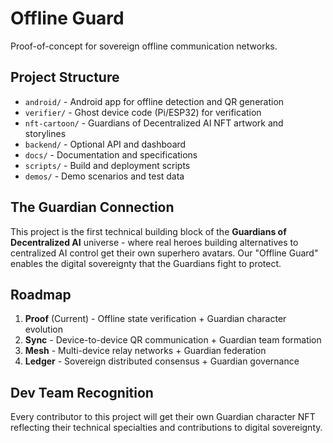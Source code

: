 # Offline Guard

Proof-of-concept for sovereign offline communication networks.

## Project Structure
- `android/` - Android app for offline detection and QR generation
- `verifier/` - Ghost device code (Pi/ESP32) for verification
- `nft-cartoon/` - Guardians of Decentralized AI NFT artwork and storylines
- `backend/` - Optional API and dashboard
- `docs/` - Documentation and specifications
- `scripts/` - Build and deployment scripts
- `demos/` - Demo scenarios and test data

## The Guardian Connection
This project is the first technical building block of the **Guardians of Decentralized AI** universe - where real heroes building alternatives to centralized AI control get their own superhero avatars. Our "Offline Guard" enables the digital sovereignty that the Guardians fight to protect.

## Roadmap
1. **Proof** (Current) - Offline state verification + Guardian character evolution
2. **Sync** - Device-to-device QR communication + Guardian team formation
3. **Mesh** - Multi-device relay networks + Guardian federation
4. **Ledger** - Sovereign distributed consensus + Guardian governance

## Dev Team Recognition
Every contributor to this project will get their own Guardian character NFT reflecting their technical specialties and contributions to digital sovereignty.